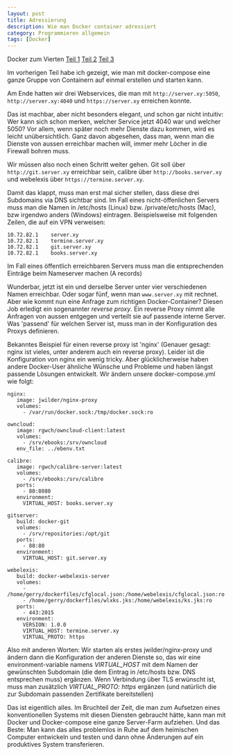 ```yaml
---
layout: post
title: Adressierung
description: Wie man Docker container adressiert
category: Programmieren allgemein
tags: [Docker]
---
```


Docker zum Vierten [Teil 1](/2015/06/Docker) [Teil 2](/2015/07/Docker2) [Teil 3](/2015/07/Docker3)

Im vorherigen Teil habe ich gezeigt, wie man mit docker-compose eine ganze Gruppe von Containern auf einmal erstellen
und starten kann. 

Am Ende hatten wir drei Webservices, die man mit `http://server.xy:5050`, `http://server.xy:4040` und `https://server.xy` 
erreichen konnte.

Das ist machbar, aber nicht besonders elegant, und schon gar nicht intuitiv: Wer kann sich schon merken, welcher Service jetzt 4040 war und welcher 5050?
Vor allem, wenn später noch mehr Dienste dazu kommen, wird es leicht unübersichtlich. Ganz davon abgesehen, dass man,
wenn man die Dienste von aussen erreichbar machen will, immer mehr Löcher in die Firewall bohren muss.

Wir müssen also noch einen Schritt weiter gehen. Git soll über `http://git.server.xy` erreichbar sein, calibre über
`http://books.server.xy` und webelexis über `https://termine.server.xy`.

Damit das klappt, muss man erst mal sicher stellen, dass diese drei Subdomains via DNS sichtbar sind. Im Fall eines
nicht-öffenlichen Servers muss man die Namen in /etc/hosts (Linux) bzw. /private/etc/hosts (Mac), bzw irgendwo anders (Windows)
 eintragen. Beispielsweise mit folgenden Zeilen, die auf ein VPN verweisen:
 
    10.72.82.1    server.xy 
    10.72.82.1    termine.server.xy
    10.72.82.1    git.server.xy
    10.72.82.1    books.server.xy
    
Im Fall eines öffentlich erreichbaren Servers muss man die entsprechenden Einträge beim Nameserver machen (A records)

Wunderbar, jetzt ist ein und derselbe Server unter vier verschiedenen Namen erreichbar. Oder sogar fünf, wenn man 
`www.server.xy` mit rechnet. Aber wie kommt nun eine Anfrage zum richtigen Docker-Container? Diesen Job erledigt
ein sogenannter *reverse proxy*. Ein reverse Proxy nimmt alle Anfragen von aussen entgegen und verteilt sie auf passende
interne Server. Was 'passend' für welchen Server ist, muss man in der Konfiguration des Proxys definieren.

Bekanntes Beispiel für einen reverse proxy ist 'nginx' (Genauer gesagt: nginx ist vieles, unter anderem auch ein reverse proxy).
Leider ist die Konfiguration von nginx ein wenig tricky. Aber glücklicherweise haben andere Docker-User ähnliche
Wünsche und Probleme und haben längst passende Lösungen entwickelt. Wir ändern unsere docker-compose.yml wie folgt:

    nginx:
       image: jwilder/nginx-proxy
       volumes:
         - /var/run/docker.sock:/tmp/docker.sock:ro
       
    owncloud:
       image: rgwch/owncloud-client:latest
       volumes: 
         - /srv/ebooks:/srv/owncloud
       env_file: ../ebenv.txt
    
    calibre:
       image: rgwch/calibre-server:latest
       volumes: 
         - /srv/ebooks:/srv/calibre
       ports:
         - 80:8080
       environment:
         VIRTUAL_HOST: books.server.xy
    
    gitserver:
       build: docker-git
       volumes:
         - /srv/repositories:/opt/git
       ports:
         - 80:80
       environment:
         VIRTUAL_HOST: git.server.xy
    
    webelexis:
       build: docker-webelexis-server
       volumes: 
         - /home/gerry/dockerfiles/cfglocal.json:/home/webelexis/cfglocal.json:ro
         - /home/gerry/dockerfiles/wlxks.jks:/home/webelexis/ks.jks:ro
       ports:
         - 443:2015
       environment:
         VERSION: 1.0.0
         VIRTUAL_HOST: termine.server.xy
         VIRTUAL_PROTO: https
    

Also mit anderen Worten: Wir starten als erstes jwilder/nginx-proxy und ändern dann die Konfiguration der anderen 
Dienste so, das wir eine environment-variable namens *VIRTUAL_HOST* mit dem Namen der gewünschten Subdomain (die
dem Eintrag in /etc/hosts bzw. DNS entsprechen muss) ergänzen. Wenn Verbindung über TLS erwünscht ist, muss man
zusätzlich *VIRTUAL_PROTO: https* ergänzen (und natürlich die zur Subdomain passenden Zertifikate bereitstellen)

Das ist eigentlich alles. Im Bruchteil der Zeit, die man zum Aufsetzen eines konventionellen Systems mit diesen Diensten gebraucht hätte, 
kann man mit Docker und Docker-compose eine ganze Server-Farm aufziehen. Und das Beste: Man kann das alles problemlos
in Ruhe auf dem heimischen Computer entwickeln und testen und dann ohne Änderungen auf ein produktives System transferieren.

